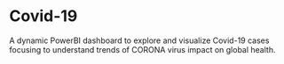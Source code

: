 # Covid-19
A dynamic PowerBI dashboard to explore and visualize Covid-19 cases focusing to understand trends of CORONA virus impact on global health.

